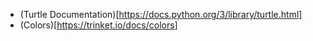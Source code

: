 - (Turtle Documentation)[https://docs.python.org/3/library/turtle.html]
- (Colors)[https://trinket.io/docs/colors]
